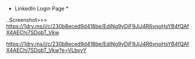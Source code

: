 * LinkedIn Login Page *

..Screenshot>>>
https://1drv.ms/i/c/230b8eced9d418be/EdiNg9yDjF9JjJ4R6vnoHsYB4fQAfX4AEChi7SDobT_Vkw


https://1drv.ms/i/c/230b8eced9d418be/EdiNg9yDjF9JjJ4R6vnoHsYB4fQAfX4AEChi7SDobT_Vkw?e=VLbvvY
